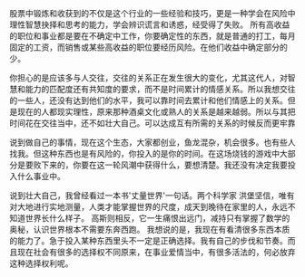 
股票中锻炼和收获到的不仅是这个行业的一些经验和技巧，更是一种学会在风险中理性智慧抉择和思考的能力，学会辨识谎言和诱惑，经受得了失败。
所有高收益的职位和事业都是要在不确定中工作，你要确定性的东西，就是普通的打工，每月固定的工资，而销售或某些高收益的职位要经历风险。在他们收益中确定部分的少。

你担心的是应该多与人交往，交往的关系正在发生很大的变化，尤其这代人，对智慧和能力的匹配度还有共知度的要求，而不是时间累计的情感关系。所以我想交往的一些人，还没有达到他们的水平，我可以靠时间去累计和他们情感上的关系。但是现在的人都现实理性，原来那种酒桌文化或熟人的关系是越来越弱。所以与其把时间花在交往当中，还不如壮大自己。可以达成互有所需的关系的时候反而更牢靠

说到做自己的事情，现在这个生态，大家都创业，鱼龙混杂，机会很多。也有些人找我。但这种东西也是有风险的，你投入的是你的时间。在这场烧钱的游戏中大部分是要败下来的，你要在这一轮风潮中获得什么，要想清楚。我还没有决定我要投入什么事业中。

说到壮大自己，我曾经看过一本书'丈量世界'一句话。两个科学家
洪堡坚信，唯有对大地进行实地测量，人类才能掌握世界的尺度，成天到晚待在家里的人，永远不知道世界长什么样子。
高斯则相反，它一生痛恨出远门，减持只有掌握了数学的奥秘，认识世界根本不需要东奔西跑。
我想说的是，我现在有看清很多东西本质的能力了。急于投入某种东西里头不一定是正确选择。我有自己的步伐和节奏。而且现在社会有很多的选择权不同原来，在事业爱情当中，有很多活法的，何必放弃这种选择权利呢。
